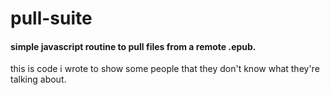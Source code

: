 # pull-suite

#### simple javascript routine to pull files from a remote .epub.

this is code i wrote
to show some people
that they don't know
what they're talking about.
